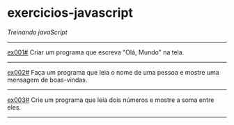 # exercicios-javascript
 _*Treinando javaScript*_
 <br/>
 <hr/>
<a href="https://aleretamero.github.io/exercicios/javascript/115-desafios-javascript/ex001/">ex001#</a> Criar um programa que escreva "Olá, Mundo" na tela.
<hr/>
<a href="https://aleretamero.github.io/exercicios/javascript/115-desafios-javascript/ex002/">ex002#</a> Faça um programa que leia o nome de uma pessoa e mostre uma mensagem de boas-vindas.
<hr/>
<a href="https://aleretamero.github.io/exercicios/javascript/115-desafios-javascript/ex003/">ex003#</a> Crie um programa que leia dois números e mostre a soma entre eles.
<hr/>
